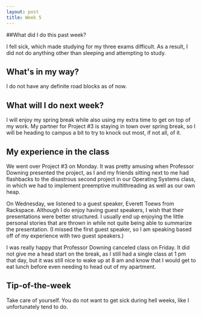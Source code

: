 ```yaml
---
layout: post
title: Week 5
---
```


##What did I do this past week?

I fell sick, which made studying for my three exams difficult. As a result, I did not do anything other than sleeping and attempting to study.

## What's in my way?

I do not have any definite road blocks as of now.

## What will I do next week?

I will enjoy my spring break while also using my extra time to get on top of my work. My partner for Project #3 is staying in town over spring break, so I will be heading to campus a bit to try to knock out most, if not all, of it.

## My experience in the class

We went over Project #3 on Monday. It was pretty amusing when Professor Downing presented the project, as I and my friends sitting next to me had flashbacks to the disastrous second project in our Operating Systems class, in which we had to implement preemptive multithreading as well as our own heap.

On Wednesday, we listened to a guest speaker, Everett Toews from Rackspace. Although I do enjoy having guest speakers, I wish that their presentations were better structured. I usually end up enjoying the little personal stories that are thrown in while not quite being able to summarize the presentation. (I missed the first guest speaker, so I am speaking based off of my experience with two guest speakers.)

I was really happy that Professor Downing canceled class on Friday. It did not give me a head start on the break, as I still had a single class at 1 pm that day, but it was still nice to wake up at 8 am and know that I would get to eat lunch before even needing to head out of my apartment.

## Tip-of-the-week

Take care of yourself. You do not want to get sick during hell weeks, like I unfortunately tend to do.
